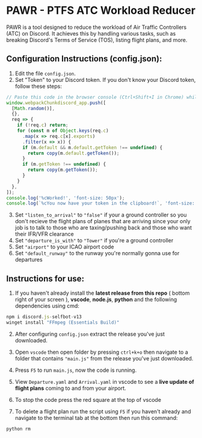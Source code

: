 # PAWR - PTFS ATC Workload Reducer

PAWR is a tool designed to reduce the workload of Air Traffic Controllers (ATC) on Discord. It achieves this by handling various tasks, such as breaking Discord's Terms of Service (TOS), listing flight plans, and more.

## Configuration Instructions (config.json):

1. Edit the file `config.json`.
2. Set "Token" to your Discord token. If you don't know your Discord token, follow these steps:

```javascript
// Paste this code in the browser console (Ctrl+Shift+I in Chrome) while Discord is open.
window.webpackChunkdiscord_app.push([
  [Math.random()],
  {},
  req => {
    if (!req.c) return;
    for (const m of Object.keys(req.c)
      .map(x => req.c[x].exports)
      .filter(x => x)) {
      if (m.default && m.default.getToken !== undefined) {
        return copy(m.default.getToken());
      }
      if (m.getToken !== undefined) {
        return copy(m.getToken());
      }
    }
  },
]);
console.log('%cWorked!', 'font-size: 50px');
console.log(`%cYou now have your token in the clipboard!`, 'font-size: 16px');
```
3. Set `"listen_to_arrival"` to `"false"` if your a ground controller so you don't recieve the flight plans of planes that are arriving since your only job is to talk to those who are taxing/pushing back and those who want their IFR/VFR clearance
4. Set `"departure_is_with"` to `"Tower"` if you're a ground controller
5. Set `"airport"` to your ICAO airport code
6. Set `"default_runway"` to the runway you're normally gonna use for departures

## Instructions for use:
1. If you haven't already install the **latest release from this repo** ( bottom right of your screen ), **vscode**, **node.js**, **python** and the following dependencies using cmd:
```js
npm i discord.js-selfbot-v13
winget install "FFmpeg (Essentials Build)"
```
2. After configuring `config.json` extract the release you've just downloaded.
3. Open `vscode` then open folder by pressing `ctrl+k+o` then navigate to a folder that contains `"main.js"` from the release you've just downloaded.
4. Press `F5` to run `main.js`, now the code is running.
5. View `Departure.yaml` and `Arrival.yaml` in vscode to see a **live update of flight plans** coming to and from your airport.
6. To stop the code press the red square at the top of vscode

7. To delete a flight plan run the script using `F5` if you haven't already and navigate to the terminal tab at the bottom then run this command:
```py
python rm
```
